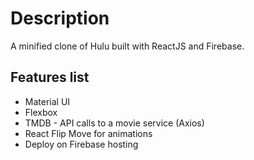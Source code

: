 # Description

A minified clone of Hulu built with ReactJS and Firebase.

## Features list

- Material UI
- Flexbox
- TMDB - API calls to a movie service (Axios)
- React Flip Move for animations
- Deploy on Firebase hosting
